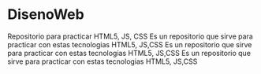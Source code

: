 # DisenoWeb
Repositorio para practicar HTML5, JS, CSS
Es un repositorio que sirve para practicar con estas tecnologias HTML5, JS,CSS
Es un repositorio que sirve para practicar con estas tecnologias HTML5, JS,CSS
Es un repositorio que sirve para practicar con estas tecnologias HTML5, JS,CSS
